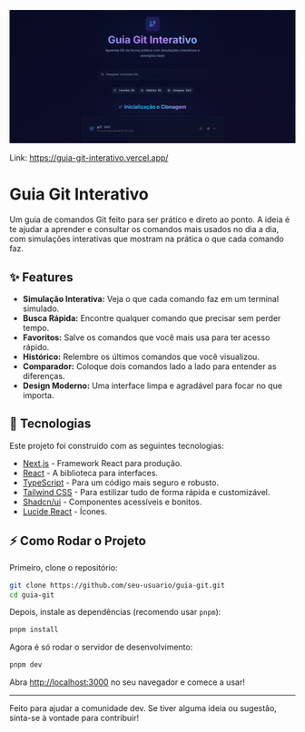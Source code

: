 <!-- PORTFOLIO-FEATURED
title: Guia Git Interativo
description: Guia de comandos Git com simulações interativas para aprender e consultar de forma prática. Possui busca rápida, favoritos, comparador de comandos e exemplos reais para facilitar o entendimento.
technologies: Next.js, React, TypeScript, Tailwind CSS, Shadcn/ui
demo: https://guia-git-interativo.vercel.app/
highlight: true
image: foto.png
-->

<p align="center">
  <img src="foto.png" alt="Capa do projeto" width="1200">
</p>

Link: https://guia-git-interativo.vercel.app/

# Guia Git Interativo

Um guia de comandos Git feito para ser prático e direto ao ponto. A ideia é te ajudar a aprender e consultar os comandos mais usados no dia a dia, com simulações interativas que mostram na prática o que cada comando faz.

## ✨ Features

- **Simulação Interativa:** Veja o que cada comando faz em um terminal simulado.
- **Busca Rápida:** Encontre qualquer comando que precisar sem perder tempo.
- **Favoritos:** Salve os comandos que você mais usa para ter acesso rápido.
- **Histórico:** Relembre os últimos comandos que você visualizou.
- **Comparador:** Coloque dois comandos lado a lado para entender as diferenças.
- **Design Moderno:** Uma interface limpa e agradável para focar no que importa.

## 🚀 Tecnologias

Este projeto foi construído com as seguintes tecnologias:

- [Next.js](https://nextjs.org/) - Framework React para produção.
- [React](https://react.dev/) - A biblioteca para interfaces.
- [TypeScript](https://www.typescriptlang.org/) - Para um código mais seguro e robusto.
- [Tailwind CSS](https://tailwindcss.com/) - Para estilizar tudo de forma rápida e customizável.
- [Shadcn/ui](https://ui.shadcn.com/) - Componentes acessíveis e bonitos.
- [Lucide React](https://lucide.dev/) - Ícones.

## ⚡ Como Rodar o Projeto

Primeiro, clone o repositório:

```bash
git clone https://github.com/seu-usuario/guia-git.git
cd guia-git
```

Depois, instale as dependências (recomendo usar `pnpm`):

```bash
pnpm install
```

Agora é só rodar o servidor de desenvolvimento:

```bash
pnpm dev
```

Abra [http://localhost:3000](http://localhost:3000) no seu navegador e comece a usar!

---

Feito para ajudar a comunidade dev. Se tiver alguma ideia ou sugestão, sinta-se à vontade para contribuir!
